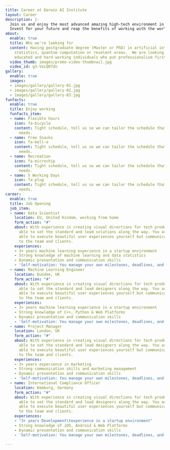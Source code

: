 ```yaml
---
title: Career at Darwin AI Institute
layout: Career
description: |-
  Join us and enjoy the most advanced amazing high-tech environment in the promising Yangtze River delta area. We are interdisciplinary teams looking forward the talents to work with us on AI technology.
  Invest for your future and reap the benefits of working with the worlds first advancement company that puts people first.
about:
  enable: true
  title: Who we're looking for
  content: Having postgraduate degree (Master or PhD) in artificial intelligence,
    statistics, quantum computation or revelent areas.  We are looking for bright,
    educated and hard working individuals who put professionalism first.
  video_thumb: images/promo-video-thumbnail.jpg
  video_id: g3-VxLQO7do
gallery:
  enable: true
  images:
  - images/gallery/gallery-01.jpg
  - images/gallery/gallery-02.jpg
  - images/gallery/gallery-03.jpg
funfacts:
  enable: true
  title: Enjoy working
  funfacts_item:
  - name: Flexible hours
    icon: fa-bicycle
    content: Tight schedule, tell us so we can tailor the schedule that fits your
      needs.
  - name: Free Snacks
    icon: fa-bell-o
    content: Tight schedule, tell us so we can tailor the schedule that fits your
      needs.
  - name: Recreation
    icon: fa-microchip
    content: Tight schedule, tell us so we can tailor the schedule that fits your
      needs.
  - name: 5 Working Days
    icon: fa-plug
    content: Tight schedule, tell us so we can tailor the schedule that fits your
      needs.
career:
  enable: true
  title: Job Opening
  job_item:
  - name: Data Scientist
    location: EU, United Kindom, working from home
    form_action: "#"
    about: With experience in creating visual directions for tech products, you are
      able to set the standard and lead solutions along the way. You are not only
      able to execute beautiful user experiences yourself but communicate those concepts
      to the team and clients.
    experiences:
    - 3+ years machine learning experience in a startup environment
    - Strong knowledge of machine learning and data statistics
    - Dynamic presentation and communication skills
    - 'Self-motivation: You manage your own milestones, deadlines, and priorities'
  - name: Machine Learning Engineer
    location: Dundee, UK
    form_action: "#"
    about: With experience in creating visual directions for tech products, you are
      able to set the standard and lead designers along the way. You are not only
      able to execute beautiful user experiences yourself but communicate those concepts
      to the team and clients.
    experiences:
    - 3+ years machine learning experience in a startup environment
    - Strong knowledge of C++, Python & Web Platforms
    - Dynamic presentation and communication skills
    - 'Self-motivation: You manage your own milestones, deadlines, and priorities'
  - name: Project Manager
    location: London, UK
    form_action: "#"
    about: With experience in creating visual directions for tech products, you are
      able to set the standard and lead designers along the way. You are not only
      able to execute beautiful user experiences yourself but communicate those concepts
      to the team and clients.
    experiences:
    - 3+ years experience in marketing
    - Strong communication skills and marketing management
    - Dynamic presentation and communication skills
    - 'Self-motivation: You manage your own milestones, deadlines, and priorities'
  - name: International Compliance Officer
    location: Hamburg, Germany
    form_action: "#"
    about: With experience in creating visual directions for tech products, you are
      able to set the standard and lead designers along the way. You are not only
      able to execute beautiful user experiences yourself but communicate those concepts
      to the team and clients.
    experiences:
    - "3+ years Development\texperience in a startup environment"
    - Strong knowledge of iOS, Android & Web Platforms
    - Dynamic presentation and communication skills
    - 'Self-motivation: You manage your own milestones, deadlines, and priorities'

---
```

